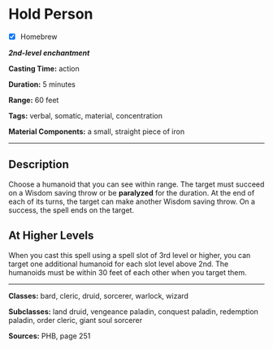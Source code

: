 # Hold Person

- [x] Homebrew

***2nd-level enchantment***

**Casting Time:** action

**Duration:** 5 minutes

**Range:** 60 feet

**Tags:** verbal, somatic, material, concentration

**Material Components:** a small, straight piece of iron

---

## Description
Choose a humanoid that you can see within range.
The target must succeed on a Wisdom saving throw or be **paralyzed** for the duration.
At the end of each of its turns, the target can make another Wisdom saving throw.
On a success, the spell ends on the target.

## At Higher Levels
When you cast this spell using a spell slot of 3rd level or higher, you can target one additional humanoid for each slot level above 2nd.
The humanoids must be within 30 feet of each other when you target them.

---

**Classes:** bard, cleric, druid, sorcerer, warlock, wizard

**Subclasses:** land druid, vengeance paladin, conquest paladin, redemption paladin, order cleric, giant soul sorcerer

**Sources:** PHB, page 251
